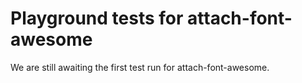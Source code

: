 # Playground tests for attach-font-awesome
We are still awaiting the first test run for attach-font-awesome.
